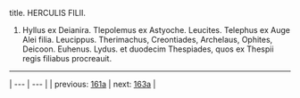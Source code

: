 title. HERCULIS FILII.



1. Hyllus ex Deianira. Tlepolemus ex Astyoche. Leucites. Telephus ex Auge Alei filia. Leucippus. Therimachus, Creontiades, Archelaus, Ophites, Deicoon. Euhenus. Lydus. et duodecim Thespiades, quos ex Thespii regis filiabus procreauit.



---

| --- | --- |
| previous: [161a](../161a/) | next: [163a](../163a/) |